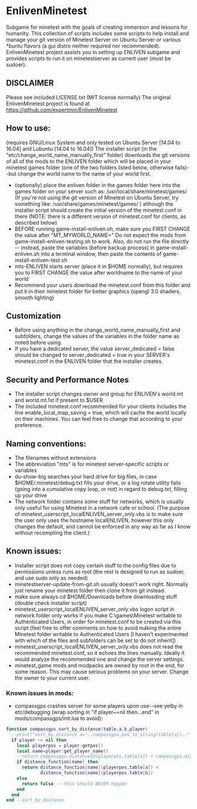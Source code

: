 # EnlivenMinetest
Subgame for minetest with the goals of creating immersion and lessons for humanity.
This collection of scripts includes some scripts to help install and manage your git version of Minetest Server on Ubuntu Server or various *buntu flavors (a gui distro neither required nor recommended).
EnlivenMinetest project assists you in setting up ENLIVEN subgame and provides scripts to run it on minetestserver as current user (must be sudoer).

## DISCLAIMER
Please see included LICENSE.txt (MIT license normally)
The original EnlivenMinetest project is found at https://github.com/expertmm/EnlivenMinetest

## How to use:
(requires GNU/Linux System and only tested on Ubuntu Server [14.04 to 16.04] and Lubuntu [14.04 to 16.04])
The installer script (in the "etc/change_world_name_manually_first" folder) downloads the git versions of all of the mods to the ENLIVEN folder which will be placed in your minetest games folder (one of the two folders listed below, otherwise fails)--but change the world name to the name of your world first.
* (optionally) place the enliven folder in the games folder here into the games folder on your server such as:
  /usr/local/share/minetest/games/
	(If you're not using the git version of Minetest on Ubuntu Server, try something like:
	/usr/share/games/minetest/games/ )
  although the installer script should create the initial version of the minetest.conf in there (NOTE: there is a different version of minetest.conf for clients, as described below)
* BEFORE running game-install-enliven.sh, make sure you FIRST CHANGE the value after "MT_MYWORLD_NAME="
Do not expect the mods from game-install-enliven-testing.sh to work. Also, do not run the file directly -- instead, paste the variables (before backup process) in game-install-enliven.sh into a terminal window, then paste the contents of game-install-enliven-test.sh
* mts-ENLIVEN starts server (place it in $HOME normally), but requires you to FIRST CHANGE the value after worldname to the name of your world
* Recommend your users download the minetest.conf from this folder and put it in their minetest folder for better graphics (opengl 3.0 shaders, smooth lighting)

## Customization
* Before using anything in the change_world_name_manually_first and subfolders, change the values of the variables in the folder name as noted before using.
* If you have a dedicated server, the value server_dedicated = false should be changed to server_dedicated = true in your SERVER's minetest.conf in the ENLIVEN folder that the installer creates.

## Security and Performance Notes
* The installer script changes owner and group for ENLIVEN's world.mt and world.mt.1st if present to $USER
* The included minetest.conf recommended for your clients includes the line enable_local_map_saving = true, which will cache the world locally on their machines. You can feel free to change that according to your preference.


## Naming conventions:
* The filenames without extensions 
* The abbreviation "mts" is for minetest server-specific scripts or variables
* du-show-big searches your hard drive for big files, in case $HOME/.minetest/debug.txt fills your drive, or a log rotate utility fails (going into a cumulative copy loop, or not) in regard to debug.txt, filling up your drive
* The network folder contains some stuff for networks, which is usually only useful for using Minetest in a network cafe or school.
(The purpose of minetest_userscript_localENLIVEN_server_only.vbs is to make sure the user only uses the hostname localENLIVEN, however this only changes the default, and cannot be enforced in any way as far as I know without recompiling the client.)

## Known issues:
* Installer script does not copy certain stuff to the config files due to permissions unless runs as root (the rest is designed to run as sudoer, and use sudo only as needed)
* minetestserver-update-from-git.sh usually doesn't work right. Normally just rename your minetest folder then clone it from git instead.
* make sure always cd $HOME/Downloads before downloading stuff (double check installer script)
* minetest_userscript_localENLIVEN_server_only.vbs logon script in network folder only works if you make C:\games\Minetest writable to Authenticated Users, in order for minetest.conf to be created via this script (feel free to offer comments on how to avoid making the entire Minetest folder writable to Authenticated Users [I haven't experimented with which of the files and subfolders can be set to do not inherit])
* minetest_userscript_localENLIVEN_server_only.vbs does not read the recommended minetest.conf, so it echoes the lines manually. Ideally it would analyze the recommended one and change the server settings.
* minetest_game mods and modpacks are owned by root in the end, for some reason. This may cause serious problems on your server. Change the owner to your current user.

### Known issues in mods:
* compassgps crashes server for some players upon use--see yelby in etc/debugging (wrap sorting in "if player~=nil then...end" in mods/compassgps/init.lua to avoid):
```lua
function compassgps.sort_by_distance(table,a,b,player)
  --print("sort_by_distance a="..compassgps.pos_to_string(table[a]).." b="..pos_to_string(table[b]))
  if player ~= nil then
    local playerpos = player:getpos()
    local name=player:get_player_name()
    --return compassgps.distance3d(playerpos,table[a]) < compassgps.distance3d(playerpos,table[b])
    if distance_function[name] then
      return distance_function[name](playerpos,table[a]) <
             distance_function[name](playerpos,table[b])
    else
      return false  --this should NEVER happen
    end
  end
end --sort_by_distance
```
